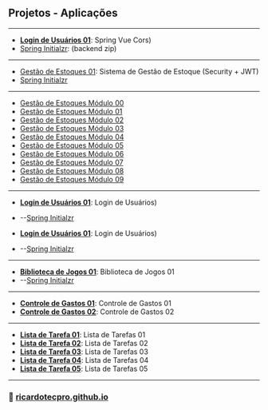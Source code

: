 
## Projetos - Aplicações

---
* **[Login de Usuários 01](./projetos/listadetarefas_06)**: Spring Vue Cors)
* [Spring Initialzr](./projetos/listadetarefas_06/backend.zip): (backend zip)


---


* [Gestão de Estoques 01](./projetos/gestaodeestoques_01): Sistema de Gestão de Estoque (Security + JWT)
* [Spring Initialzr](./projetos/gestaodeestoques_01/gestaodeestoques.zip)

---

* [Gestão de Estoques Módulo 00](./projetos/gestaodeestoques_01/modulo00.md)
* [Gestão de Estoques Módulo 01](./projetos/gestaodeestoques_01/modulo01.md)
* [Gestão de Estoques Módulo 02](./projetos/gestaodeestoques_01/modulo02.md)
* [Gestão de Estoques Módulo 03](./projetos/gestaodeestoques_01/modulo03.md)
* [Gestão de Estoques Módulo 04](./projetos/gestaodeestoques_01/modulo04.md)
* [Gestão de Estoques Módulo 05](./projetos/gestaodeestoques_01/modulo05.md) 
* [Gestão de Estoques Módulo 06](./projetos/gestaodeestoques_01/modulo06.md)
* [Gestão de Estoques Módulo 07](./projetos/gestaodeestoques_01/modulo07.md)
* [Gestão de Estoques Módulo 08](./projetos/gestaodeestoques_01/modulo08.md)
* [Gestão de Estoques Módulo 09](./projetos/gestaodeestoques_01/modulo09.md) 

---

* **[Login de Usuários 01](./projetos/loginusuarios_01)**: Login de Usuários)
* --[Spring Initialzr](./projetos/loginusuarios_01/loginusuarios01.zip) 

* **[Login de Usuários 01](./projetos/loginusuarios_01)**: Login de Usuários)
* --[Spring Initialzr](./projetos/loginusuarios_01/loginusuarios01.zip) 

---

* **[Biblioteca de Jogos 01](./projetos/bibliotecajogos_01/)**: Biblioteca de Jogos 01
* --[Spring Initialzr](./projetos/bibliotecajogos_01/bibliotecajogos.zip)

---

* **[Controle de Gastos 01](./projetos/controledegastos_01/)**: Controle de Gastos 01
* **[Controle de Gastos 02](./projetos/controledegastos_02/)**: Controle de Gastos 02
 
--- 
* **[Lista de Tarefa 01](./projetos/listadetarefas_01/)**: Lista de Tarefas 01
* **[Lista de Tarefa 02](./projetos/listadetarefas_02/)**: Lista de Tarefas 02
* **[Lista de Tarefa 03](./projetos/listadetarefas_03/)**: Lista de Tarefas 03 
* **[Lista de Tarefa 04](./projetos/listadetarefas_04/)**: Lista de Tarefas 04
* **[Lista de Tarefa 05](./projetos/listadetarefas_05/)**: Lista de Tarefas 05

---

### 🚀 [ricardotecpro.github.io](https://ricardotecpro.github.io/)

